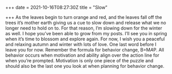 +++
date = 2021-10-16T08:27:30Z
title = "Slow"

+++
As the leaves begin to turn orange and red, and the leaves fall off the trees it’s mother earth giving us a cue to slow down and release what we no longer need to hold on to. For that reason, I’m slowing down for the winter as well. I hope you’ve been able to grow from my posts. I’ll see you in spring when it’s time to blossom and explore again. For now, I wish you a peaceful and relaxing autumn and winter with lots of love. One last word before I leave you for now. Remember the formula for behavior change, B=M*A*P. All behavior occurs when motivation and ability align over the action line for when you’re prompted. Motivation is only one piece of the puzzle and should also be the last one you look at when planning for behavior change.